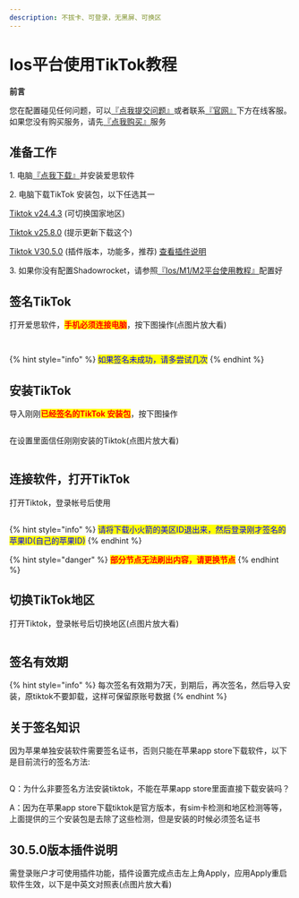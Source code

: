 ```yaml
---
description: 不拔卡、可登录，无黑屏、可换区
---
```


# Ios平台使用TikTok教程

**前言**

您在配置碰见任何问题，可以[『点我提交问题』](https://www.lengjiao.me/submitticket.php)或者联系[『官网』](https://www.lengjiao.me)下方在线客服。如果您没有购买服务，请先[『点我购买』](https://www.lengjiao.me/cart.php)服务

## 准备工作

1\. 电脑[『点我下载』](https://www.i4.cn/pro\_pc.html)并安装爱思软件

2\. 电脑下载TikTok 安装包，以下任选其一

[Tiktok v24.4.3](https://alumninpustedutw-my.sharepoint.com/:u:/g/personal/empty\_alumni\_npust\_edu\_tw/EermZVUsUXBMiGrswcoz6FIBXvwuN88tTXMk47r1Bzn2Uw?download=1) (可切换国家地区)

[Tiktok v25.8.0](https://alumninpustedutw-my.sharepoint.com/:u:/g/personal/empty\_alumni\_npust\_edu\_tw/Ecps1zMHWhRGmf0ZHO9hyU8ByeFrFrLoG3pOkYUS937XTw?download=1) (提示更新下载这个)

[Tiktok V30.5.0](https://alumninpustedutw-my.sharepoint.com/:u:/g/personal/empty\_alumni\_npust\_edu\_tw/EfziWHxHr3lMo-\_eI8chhVgByLRlgprCIWYR6OPaa6cf9w?download=1) (插件版本，功能多，推荐) [查看插件说明](ios-ping-tai-shi-yong-tiktok-jiao-cheng.md#30.5.0-ban-ben-cha-jian-shuo-ming)

3\. 如果你没有配置Shadowrocket，请参照[『Ios/M1/M2平台使用教程』](../wiki/ios.md)配置好

## 签名TikTok

打开爱思软件，<mark style="color:red;">**手机必须连接电脑**</mark>，按下图操作(点图片放大看)

<div align="left">

<figure><img src="https://pic3.58cdn.com.cn/nowater/webim/big/n_v2c616b3f3207d4660ba98e959f5468dfb.png" alt=""><figcaption></figcaption></figure>

</div>

<div align="left">

<figure><img src="https://pic8.58cdn.com.cn/nowater/webim/big/n_v2ae202b3337f7444dad2081ee1e0c3b0d.png" alt=""><figcaption></figcaption></figure>

</div>

{% hint style="info" %}
<mark style="color:blue;">如果签名未成功，请多尝试几次</mark>
{% endhint %}

## 安装TikTok

导入刚刚<mark style="color:red;">**已经签名的TikTok 安装包**</mark>，按下图操作

<div align="left">

<figure><img src="https://pic5.58cdn.com.cn/nowater/webim/big/n_v201a545d018d048688a086f90b6ab1985.png" alt=""><figcaption></figcaption></figure>

</div>

在设置里面信任刚刚安装的Tiktok(点图片放大看)

<div align="left">

<figure><img src="https://pic5.58cdn.com.cn/nowater/webim/big/n_v2a4e4ca0b741d4e80a3cbee89f2908c02.png" alt=""><figcaption></figcaption></figure>

</div>

## 连接软件，打开TikTok

打开Tiktok，登录帐号后使用

<div align="left">

<figure><img src="https://pic5.58cdn.com.cn/nowater/webim/big/n_v2ae5329dbd3ae4db3bb51b7c23b71405a.png" alt=""><figcaption></figcaption></figure>

</div>

{% hint style="info" %}
<mark style="color:blue;">请将下载小火箭的美区ID退出来，然后登录刚才签名的苹果ID(自己的苹果ID)</mark>
{% endhint %}

{% hint style="danger" %}
<mark style="color:red;">**部分节点无法刷出内容，请更换节点**</mark>
{% endhint %}

## 切换TikTok地区

打开Tiktok，登录帐号后切换地区(点图片放大看)

<div align="left">

<figure><img src="https://pic3.58cdn.com.cn/nowater/webim/big/n_v2cfd78291b8274022888a801c1a785b44.png" alt=""><figcaption></figcaption></figure>

</div>

## 签名有效期

{% hint style="info" %}
每次签名有效期为7天，到期后，再次签名，然后导入安装，原tiktok不要卸载，这样可保留原账号数据
{% endhint %}

## 关于签名知识

因为苹果单独安装软件需要签名证书，否则只能在苹果app store下载软件，以下是目前流行的签名方法:

<div align="left">

<figure><img src="https://pic6.58cdn.com.cn/nowater/webim/big/n_v2bcadad993e3246338f88bc0713ebd0f5.png" alt=""><figcaption></figcaption></figure>

</div>

Q：为什么非要签名方法安装tiktok，不能在苹果app store里面直接下载安装吗？

A：因为在苹果app store下载tiktok是官方版本，有sim卡检测和地区检测等等，上面提供的三个安装包是去除了这些检测，但是安装的时候必须签名证书

## 30.5.0版本插件说明

需登录账户才可使用插件功能，插件设置完成点击左上角Apply，应用Apply重启软件生效，以下是中英文对照表(点图片放大看)

<div align="left">

<figure><img src="https://pic5.58cdn.com.cn/nowater/webim/big/n_v2a8a1666767ea4283a0c0a3b8df3564e1.jpg" alt=""><figcaption></figcaption></figure>

</div>

<div align="left">

<figure><img src="https://i.imgtg.com/2023/07/27/OixWNN.jpg" alt=""><figcaption></figcaption></figure>

</div>
